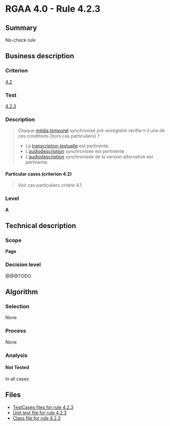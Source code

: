 # RGAA 4.0 - Rule 4.2.3

## Summary

No-check rule

## Business description

### Criterion

[4.2](https://www.numerique.gouv.fr/publications/rgaa-accessibilite/methode/criteres/#crit-4-2)

### Test

[4.2.3](https://www.numerique.gouv.fr/publications/rgaa-accessibilite/methode/criteres/#test-4-2-3)

### Description

> Chaque [média temporel](https://www.numerique.gouv.fr/publications/rgaa-accessibilite/methode/glossaire/#media-temporel-type-son-video-et-synchronise) synchronisé pré-enregistré vérifie-t-il une de ces conditions (hors cas particuliers) ?
> 
> * La [transcription textuelle](https://www.numerique.gouv.fr/publications/rgaa-accessibilite/methode/glossaire/#transcription-textuelle-media-temporel) est pertinente.
> * L’[audiodescription](https://www.numerique.gouv.fr/publications/rgaa-accessibilite/methode/glossaire/#audiodescription-synchronisee-media-temporel) synchronisée est pertinente.
> * L’[audiodescription](https://www.numerique.gouv.fr/publications/rgaa-accessibilite/methode/glossaire/#audiodescription-synchronisee-media-temporel) synchronisée de la version alternative est pertinente.

#### Particular cases (criterion 4.2)

> Voir cas particuliers critère 4.1.

### Level

**A**


## Technical description

### Scope

**Page**

### Decision level

@@@TODO


## Algorithm

### Selection

None

### Process

None

### Analysis

#### Not Tested

In all cases


## Files

- [TestCases files for rule 4.2.3](https://gitlab.com/asqatasun/Asqatasun/-/tree/v5/rules/rules-rgaa4.0/src/test/resources/testcases/rgaa40/Rgaa40Rule040203/)
- [Unit test file for rule 4.2.3](https://gitlab.com/asqatasun/Asqatasun/-/blob/v5/rules/rules-rgaa4.0/src/test/java/org/asqatasun/rules/rgaa40/Rgaa40Rule040203Test.java)
- [Class file for rule 4.2.3](https://gitlab.com/asqatasun/Asqatasun/-/blob/v5/rules/rules-rgaa4.0/src/main/java/org/asqatasun/rules/rgaa40/Rgaa40Rule040203.java)


